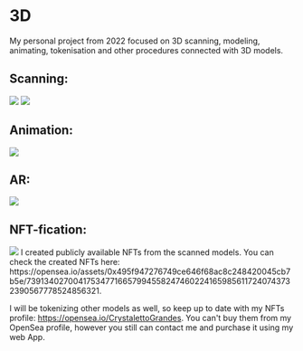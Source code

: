 # 3D
My personal project from 2022 focused on 3D scanning, modeling, animating, tokenisation and other procedures connected with 3D models. 

## Scanning:
<img src="https://supercoolserver.azurewebsites.net/assets/img/scanning.jpg"/>
<img src="https://supercoolserver.azurewebsites.net/assets/img/Scanning.gif"/>

## Animation:
<img src="https://supercoolserver.azurewebsites.net/assets/img/Animation.gif"/>

## AR:
<img src="https://supercoolserver.azurewebsites.net/assets/img/AR.gif"/>

## NFT-fication:
<img src="https://supercoolserver.azurewebsites.net/assets/img/NFTfication.gif"/>
I created publicly available NFTs from the scanned models. You can check the created NFTs here: https://opensea.io/assets/0x495f947276749ce646f68ac8c248420045cb7b5e/7391340270041753477166579945582474602241659856117240743732390567778524856321. 

I will be tokenizing other models as well, so keep up to date with my NFTs profile: https://opensea.io/CrystalettoGrandes. You can't buy them from my OpenSea profile, however you still can contact me and purchase it using my web App.
